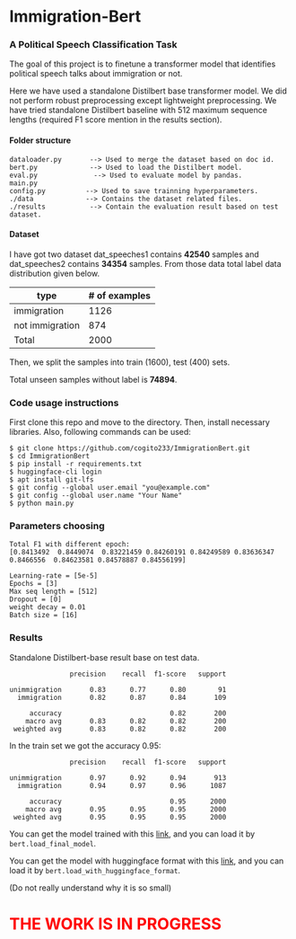 # Immigration-Bert

### A Political Speech Classification Task

The goal of this project is to finetune a transformer model that identifies political speech talks about immigration or not. 

Here we have used a standalone Distilbert base transformer model. We did not perform robust preprocessing except lightweight preprocessing. We have tried standalone Distilbert baseline with 512 maximum sequence lengths (required F1 score mention in the results section). 

#### Folder structure ####

~~~
dataloader.py       --> Used to merge the dataset based on doc id.
bert.py             --> Used to load the Distilbert model.
eval.py              --> Used to evaluate model by pandas.
main.py     
config.py          --> Used to save trainning hyperparameters.
./data             --> Contains the dataset related files.
./results           --> Contain the evaluation result based on test dataset.
~~~

#### Dataset ####

I have got two dataset dat_speeches1 contains **42540** samples and dat_speeches2 contains **34354** samples. From those data total label data distribution given below.

| type            | # of examples |
| --------------- | ------------- |
| immigration     | 1126          |
| not immigration | 874           |
| Total           | 2000          |

Then, we split the samples into train (1600), test (400) sets.

Total unseen samples without label is **74894**.

### Code usage instructions ###

First clone this repo and move to the directory. Then, install necessary libraries. Also, following commands can be used: 

~~~
$ git clone https://github.com/cogito233/ImmigrationBert.git
$ cd ImmigrationBert
$ pip install -r requirements.txt
$ huggingface-cli login
$ apt install git-lfs
$ git config --global user.email "you@example.com"
$ git config --global user.name "Your Name"
$ python main.py
~~~

### Parameters choosing ####
```
Total F1 with different epoch:
[0.8413492  0.8449074  0.83221459 0.84260191 0.84249589 0.83636347 0.8466556  0.84623581 0.84578887 0.84556199]
```

```
Learning-rate = [5e-5]
Epochs = [3]
Max seq length = [512]
Dropout = [0]
weight decay = 0.01
Batch size = [16]
```

### Results ###

Standalone Distilbert-base result base on test data.

```
               precision    recall  f1-score   support

unimmigration       0.83      0.77      0.80        91
  immigration       0.82      0.87      0.84       109

     accuracy                           0.82       200
    macro avg       0.83      0.82      0.82       200
 weighted avg       0.83      0.82      0.82       200
```

In the train set we got the accuracy 0.95:
```
               precision    recall  f1-score   support

unimmigration       0.97      0.92      0.94       913
  immigration       0.94      0.97      0.96      1087

     accuracy                           0.95      2000
    macro avg       0.95      0.95      0.95      2000
 weighted avg       0.95      0.95      0.95      2000
```

You can get the model trained with this [link](https://drive.google.com/file/d/1mb4rjGvqeT8mHQ9xHv_Sbk7FQp9rKFR1/view?usp=sharing), and you can load it by  `bert.load_final_model`.

You can get the model with huggingface format with this [link](https://drive.google.com/drive/folders/1zl42mC4eSSxzRrRkshm-h47EIlvWXs2P?usp=sharing), and you can load it by `bert.load_with_huggingface_format`.

(Do not really understand why it is so small)
# <span style="color: red"> THE WORK IS IN PROGRESS </span>

